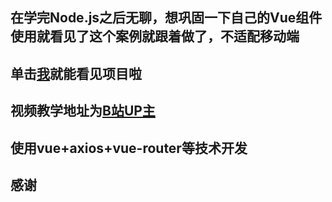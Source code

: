 ## 在学完Node.js之后无聊，想巩固一下自己的Vue组件使用就看见了这个案例就跟着做了，不适配移动端
## 单击[我](Deanxii.github.io)就能看见项目啦
## 视频教学地址为[B站UP主](https://www.bilibili.com/video/av53856198)
## 使用vue+axios+vue-router等技术开发
## 感谢
